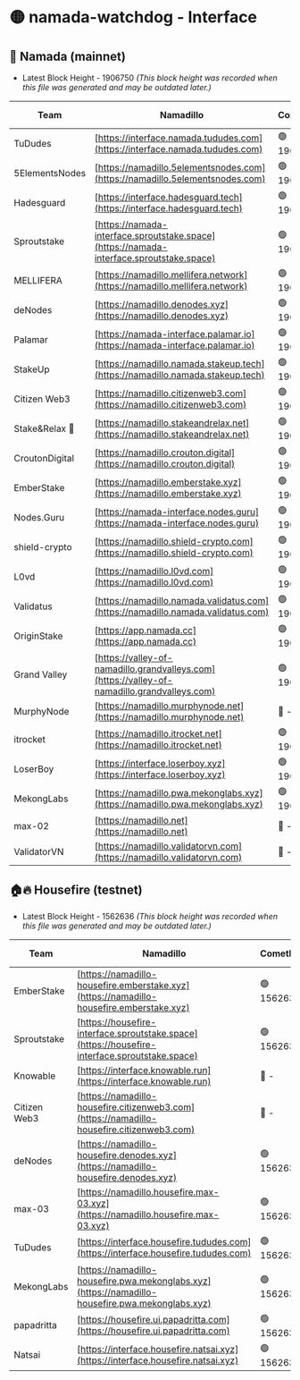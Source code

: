# 🟡 namada-watchdog - Interface

## 🚀 Namada (mainnet)
- Latest Block Height - 1906750 *(This block height was recorded when this file was generated and may be outdated later.)*

| Team | Namadillo | CometBFT | Indexer | MASP Indexer |
|-|-|-|-|-|
| TuDudes | [https://interface.namada.tududes.com](https://interface.namada.tududes.com) | 🟢 1906729 | 🟢 1906729 | 🟢 1906729 |
| 5ElementsNodes | [https://namadillo.5elementsnodes.com](https://namadillo.5elementsnodes.com) | 🟢 1906729 | 🟢 1906729 | 🟢 1906729 |
| Hadesguard | [https://interface.hadesguard.tech](https://interface.hadesguard.tech) | 🟢 1906730 | 🟢 1906730 | 🟢 1906730 |
| Sproutstake | [https://namada-interface.sproutstake.space](https://namada-interface.sproutstake.space) | 🟢 1906731 | 🟢 1906731 | 🟢 1906731 |
| MELLIFERA | [https://namadillo.mellifera.network](https://namadillo.mellifera.network) | 🟢 1906732 | 🟢 1906731 | 🟢 1906731 |
| deNodes | [https://namadillo.denodes.xyz](https://namadillo.denodes.xyz) | 🟢 1906732 | 🔴 1889999 | 🟢 1906732 |
| Palamar | [https://namada-interface.palamar.io](https://namada-interface.palamar.io) | 🟢 1906733 | 🔴 1889999 | 🟢 1906732 |
| StakeUp | [https://namadillo.namada.stakeup.tech](https://namadillo.namada.stakeup.tech) | 🟢 1906734 | 🟢 1906733 | 🟢 1906733 |
| Citizen Web3 | [https://namadillo.citizenweb3.com](https://namadillo.citizenweb3.com) | 🟢 1906734 | 🟢 1906734 | 🟢 1906734 |
| Stake&Relax 🦥 | [https://namadillo.stakeandrelax.net](https://namadillo.stakeandrelax.net) | 🟢 1906735 | 🔴 - | 🟢 1906737 |
| CroutonDigital | [https://namadillo.crouton.digital](https://namadillo.crouton.digital) | 🟢 1906737 | 🔴 - | 🟢 1906738 |
| EmberStake | [https://namadillo.emberstake.xyz](https://namadillo.emberstake.xyz) | 🟢 1906739 | 🟢 1906739 | 🟢 1906739 |
| Nodes.Guru | [https://namada-interface.nodes.guru](https://namada-interface.nodes.guru) | 🟢 1906739 | 🔴 1889999 | 🟢 1906739 |
| shield-crypto | [https://namadillo.shield-crypto.com](https://namadillo.shield-crypto.com) | 🟢 1906740 | 🟢 1906739 | 🟢 1906740 |
| L0vd | [https://namadillo.l0vd.com](https://namadillo.l0vd.com) | 🟢 1906740 | 🔴 1889999 | 🟢 1906741 |
| Validatus | [https://namadillo.namada.validatus.com](https://namadillo.namada.validatus.com) | 🟢 1906741 | 🔴 1889999 | 🔴 1057600 |
| OriginStake | [https://app.namada.cc](https://app.namada.cc) | 🟢 1906742 | 🟢 1906742 | 🟢 1906742 |
| Grand Valley | [https://valley-of-namadillo.grandvalleys.com](https://valley-of-namadillo.grandvalleys.com) | 🟢 1906742 | 🟢 1906742 | 🔴 44030 |
| MurphyNode | [https://namadillo.murphynode.net](https://namadillo.murphynode.net) | 🔴 - | 🔴 - | 🔴 - |
| itrocket | [https://namadillo.itrocket.net](https://namadillo.itrocket.net) | 🟢 1906747 | 🔴 - | 🟢 1906749 |
| LoserBoy | [https://interface.loserboy.xyz](https://interface.loserboy.xyz) | 🟢 1906750 | 🟢 1906750 | 🟢 1906750 |
| MekongLabs | [https://namadillo.pwa.mekonglabs.xyz](https://namadillo.pwa.mekonglabs.xyz) | 🟢 1906750 | 🟢 1906750 | 🟢 1906750 |
| max-02 | [https://namadillo.net](https://namadillo.net) | 🔴 - | 🔴 - | 🔴 - |
| ValidatorVN | [https://namadillo.validatorvn.com](https://namadillo.validatorvn.com) | 🔴 - | 🔴 - | 🔴 - |

## 🏠🔥 Housefire (testnet)
- Latest Block Height - 1562636 *(This block height was recorded when this file was generated and may be outdated later.)*

| Team | Namadillo | CometBFT | Indexer | MASP Indexer |
|-|-|-|-|-|
| EmberStake | [https://namadillo-housefire.emberstake.xyz](https://namadillo-housefire.emberstake.xyz) | 🟢 1562630 | 🟢 1562630 | 🟢 1562630 |
| Sproutstake | [https://housefire-interface.sproutstake.space](https://housefire-interface.sproutstake.space) | 🟢 1562630 | 🟢 1562630 | 🟢 1562630 |
| Knowable | [https://interface.knowable.run](https://interface.knowable.run) | 🔴 - | 🔴 - | 🔴 - |
| Citizen Web3 | [https://namadillo-housefire.citizenweb3.com](https://namadillo-housefire.citizenweb3.com) | 🔴 - | 🔴 - | 🔴 - |
| deNodes | [https://namadillo-housefire.denodes.xyz](https://namadillo-housefire.denodes.xyz) | 🟢 1562634 | 🟢 1562634 | 🟢 1562634 |
| max-03 | [https://namadillo.housefire.max-03.xyz](https://namadillo.housefire.max-03.xyz) | 🟢 1562635 | 🟢 1562635 | 🟢 1562635 |
| TuDudes | [https://interface.housefire.tududes.com](https://interface.housefire.tududes.com) | 🟢 1562635 | 🟢 1562635 | 🟢 1562635 |
| MekongLabs | [https://namadillo-housefire.pwa.mekonglabs.xyz](https://namadillo-housefire.pwa.mekonglabs.xyz) | 🟢 1562635 | 🟢 1562635 | 🟢 1562635 |
| papadritta | [https://housefire.ui.papadritta.com](https://housefire.ui.papadritta.com) | 🟢 1562636 | 🟢 1562636 | 🟢 1562636 |
| Natsai | [https://interface.housefire.natsai.xyz](https://interface.housefire.natsai.xyz) | 🟢 1562636 | 🟢 1562636 | 🟢 1562636 |

